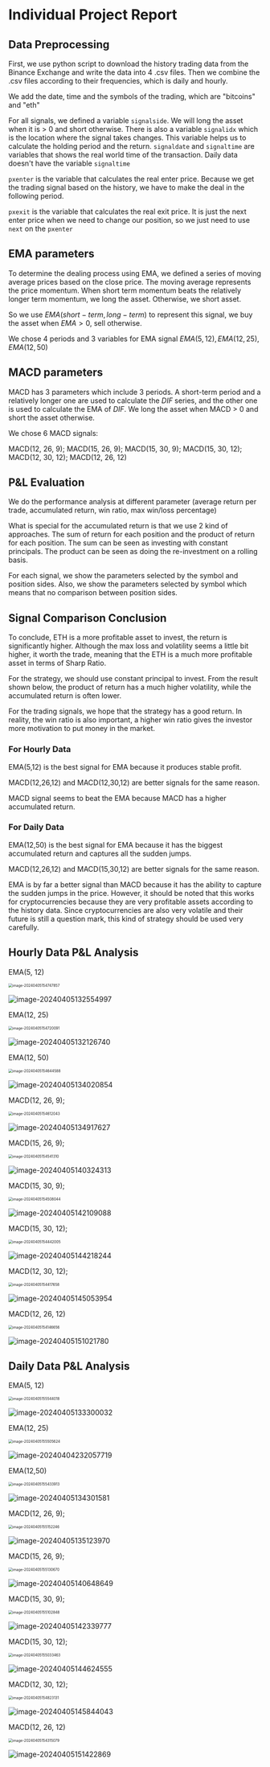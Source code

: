 # Individual Project Report

## Data Preprocessing

First, we use python script to download the history trading data from the Binance Exchange and write the data into 4 .csv files. Then we combine the .csv files according to their frequencies, which is daily and hourly.

We add the date, time and the symbols of the trading, which are "bitcoins" and "eth"

For all signals, we defined a variable `signalside`. We will long the asset when it is > 0 and short otherwise. There is also a variable `signalidx` which is the location where the signal takes changes. This variable helps us to calculate the holding period and the return. `signaldate` and `signaltime` are variables that shows the real world time of the transaction. Daily data doesn't have the variable `signaltime`

`pxenter` is the variable that calculates the real enter price. Because we get the trading signal based on the history, we have to make the deal in the following period. 

`pxexit` is the variable that calculates the real exit price. It is just the next enter price when we need to change our position, so we just need to use `next` on the `pxenter`

## EMA parameters

To determine the dealing process using EMA, we defined a series of moving average prices based on the close price. The moving average represents the price momentum. When short term momentum beats the relatively longer term momentum, we long the asset. Otherwise, we short asset.

So we use $EMA(short-term, long-term)$ to represent this signal, we buy the asset when $EMA >0$, sell otherwise.

We chose 4 periods and 3 variables for EMA signal $EMA(5, 12), EMA(12, 25), EMA(12, 50)$

## MACD parameters

MACD has 3 parameters which include 3 periods. A short-term period and a relatively longer one are used to calculate the $DIF$ series, and the other one is used to calculate the EMA of $DIF$. We long the asset when MACD > 0 and short the asset otherwise.

We chose 6 MACD signals:

MACD(12, 26, 9); MACD(15, 26, 9); MACD(15, 30, 9); MACD(15, 30, 12); MACD(12, 30, 12); MACD(12, 26, 12)

## P&L Evaluation

We do the performance analysis at different parameter (average return per trade, accumulated  return, win ratio, max win/loss percentage)

What is special for the accumulated return is that we use 2 kind of approaches. The sum of return for each position and the product of return for each position. The sum can be seen as investing with constant principals. The product can be seen as doing the re-investment on a rolling basis.

For each signal, we show the parameters selected by the symbol and position sides. Also, we show the parameters selected by symbol which means that no comparison between position sides.

## Signal Comparison Conclusion

To conclude, ETH is a more profitable asset to invest, the return is significantly higher. Although the max loss and volatility seems a little bit higher, it worth the trade, meaning that the ETH is a much more profitable asset in terms of Sharp Ratio.

For the strategy, we should use constant principal to invest. From the result shown below, the product of return has a much higher volatility, while the accumulated return is    often lower.

For the trading signals, we hope that the strategy has a good return. In reality, the win ratio is also important, a higher win ratio gives the investor more motivation to put money in the market.

### For Hourly Data

EMA(5,12) is the best signal for EMA because it produces stable profit.

MACD(12,26,12) and MACD(12,30,12) are better signals for the same reason.

MACD signal seems to beat the EMA because MACD has a higher accumulated return.

### For Daily Data

EMA(12,50) is the best signal for EMA because it has the biggest accumulated return and captures all the sudden jumps.

MACD(12,26,12) and MACD(15,30,12) are better signals for the same reason.

EMA is by far a better signal than MACD because it has the ability to capture the sudden jumps in the price. However, it should be noted that this works for cryptocurrencies because they are very profitable assets according to the history data. Since cryptocurrencies are also very volatile and their future is still a question mark, this kind of strategy should be used very carefully.

## Hourly Data P&L Analysis

EMA(5, 12)

<img src="C:\Users\HP\AppData\Roaming\Typora\typora-user-images\image-20240405154747857.png" alt="image-20240405154747857" style="zoom:50%;" />

![image-20240405132554997](C:\Users\HP\AppData\Roaming\Typora\typora-user-images\image-20240405132554997.png)

EMA(12, 25)

<img src="C:\Users\HP\AppData\Roaming\Typora\typora-user-images\image-20240405154720091.png" alt="image-20240405154720091" style="zoom:50%;" />

![image-20240405132126740](C:\Users\HP\AppData\Roaming\Typora\typora-user-images\image-20240405132126740.png)

EMA(12, 50)

<img src="C:\Users\HP\AppData\Roaming\Typora\typora-user-images\image-20240405154644588.png" alt="image-20240405154644588" style="zoom:50%;" />

![image-20240405134020854](C:\Users\HP\AppData\Roaming\Typora\typora-user-images\image-20240405134020854.png)

MACD(12, 26, 9);

<img src="C:\Users\HP\AppData\Roaming\Typora\typora-user-images\image-20240405154612043.png" alt="image-20240405154612043" style="zoom:50%;" />

![image-20240405134917627](C:\Users\HP\AppData\Roaming\Typora\typora-user-images\image-20240405134917627.png)

MACD(15, 26, 9); 

<img src="C:\Users\HP\AppData\Roaming\Typora\typora-user-images\image-20240405154541310.png" alt="image-20240405154541310" style="zoom:50%;" />

![image-20240405140324313](C:\Users\HP\AppData\Roaming\Typora\typora-user-images\image-20240405140324313.png)

MACD(15, 30, 9);

<img src="C:\Users\HP\AppData\Roaming\Typora\typora-user-images\image-20240405154508044.png" alt="image-20240405154508044" style="zoom:50%;" />

![image-20240405142109088](C:\Users\HP\AppData\Roaming\Typora\typora-user-images\image-20240405142109088.png)

MACD(15, 30, 12);

<img src="C:\Users\HP\AppData\Roaming\Typora\typora-user-images\image-20240405154442005.png" alt="image-20240405154442005" style="zoom:50%;" />

![image-20240405144218244](C:\Users\HP\AppData\Roaming\Typora\typora-user-images\image-20240405144218244.png)

MACD(12, 30, 12);

<img src="C:\Users\HP\AppData\Roaming\Typora\typora-user-images\image-20240405154417658.png" alt="image-20240405154417658" style="zoom:50%;" />

![image-20240405145053954](C:\Users\HP\AppData\Roaming\Typora\typora-user-images\image-20240405145053954.png)

MACD(12, 26, 12)

<img src="C:\Users\HP\AppData\Roaming\Typora\typora-user-images\image-20240405154146656.png" alt="image-20240405154146656" style="zoom:50%;" />

![image-20240405151021780](C:\Users\HP\AppData\Roaming\Typora\typora-user-images\image-20240405151021780.png)

## Daily Data P&L Analysis

EMA(5, 12)

<img src="C:\Users\HP\AppData\Roaming\Typora\typora-user-images\image-20240405155544018.png" alt="image-20240405155544018" style="zoom:50%;" />

![image-20240405133300032](C:\Users\HP\AppData\Roaming\Typora\typora-user-images\image-20240405133300032.png)

EMA(12, 25)

<img src="C:\Users\HP\AppData\Roaming\Typora\typora-user-images\image-20240405155505624.png" alt="image-20240405155505624" style="zoom:50%;" />

![image-20240404232057719](C:\Users\HP\AppData\Roaming\Typora\typora-user-images\image-20240404232057719.png)

EMA(12,50)

<img src="C:\Users\HP\AppData\Roaming\Typora\typora-user-images\image-20240405155433913.png" alt="image-20240405155433913" style="zoom:50%;" />

![image-20240405134301581](C:\Users\HP\AppData\Roaming\Typora\typora-user-images\image-20240405134301581.png)

MACD(12, 26, 9);

<img src="C:\Users\HP\AppData\Roaming\Typora\typora-user-images\image-20240405155152246.png" alt="image-20240405155152246" style="zoom:50%;" />

![image-20240405135123970](C:\Users\HP\AppData\Roaming\Typora\typora-user-images\image-20240405135123970.png)

MACD(15, 26, 9); 

<img src="C:\Users\HP\AppData\Roaming\Typora\typora-user-images\image-20240405155130670.png" alt="image-20240405155130670" style="zoom:50%;" />

![image-20240405140648649](C:\Users\HP\AppData\Roaming\Typora\typora-user-images\image-20240405140648649.png)

MACD(15, 30, 9);

<img src="C:\Users\HP\AppData\Roaming\Typora\typora-user-images\image-20240405155102848.png" alt="image-20240405155102848" style="zoom:50%;" />

![image-20240405142339777](C:\Users\HP\AppData\Roaming\Typora\typora-user-images\image-20240405142339777.png)

MACD(15, 30, 12);

<img src="C:\Users\HP\AppData\Roaming\Typora\typora-user-images\image-20240405155033463.png" alt="image-20240405155033463" style="zoom:50%;" />

![image-20240405144624555](C:\Users\HP\AppData\Roaming\Typora\typora-user-images\image-20240405144624555.png)

MACD(12, 30, 12);

<img src="C:\Users\HP\AppData\Roaming\Typora\typora-user-images\image-20240405154823131.png" alt="image-20240405154823131" style="zoom:50%;" />

![image-20240405145844043](C:\Users\HP\AppData\Roaming\Typora\typora-user-images\image-20240405145844043.png)

MACD(12, 26, 12)

<img src="C:\Users\HP\AppData\Roaming\Typora\typora-user-images\image-20240405154315079.png" alt="image-20240405154315079" style="zoom:50%;" />

![image-20240405151422869](C:\Users\HP\AppData\Roaming\Typora\typora-user-images\image-20240405151422869.png)
